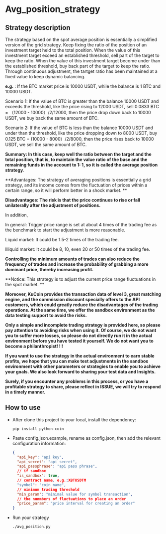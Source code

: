 # Avg_position_strategy

## Strategy description

The strategy based on the spot average position is essentially a simplified version of the grid strategy. Keep fixing the ratio of the position of an investment target held to the total position. When the value of this investment target exceed an established threshold, sell part of the target to keep the ratio. When the value of this investment target become under than the established threshold, buy back part of the target to keep the ratio. Through continuous adjustment, the tartget ratio has been maintained at a fixed value to keep dynamic balancing.  



**e.g.** : If the BTC market price is 10000 USDT, while the balance is 1 BTC and 10000 USDT.  

Scenario 1: If the value of BTC is greater than the balance 10000 USDT and exceeds the threshold, like the price rising to 12000 USDT, sell 0.0833 BTC = （12000 - 10000）/2/12000, then the price drop down back to 10000 USDT, we buy back the same amount of BTC.  

Scenario 2: If the value of BTC is less than the balance 10000 USDT and under than the threshold, like the price dropping down to 8000 USDT, buy 0.125 BTC = (10000 - 8000）/2/8000, then the price rises back to 10000 USDT, we sell the same amount of BTC.  

**Summary: In this case, keep well the ratio between the target and the total position, that is, to maintain the value ratio of the base and the remaining funds in the account to 1: 1, so it is called the average position strategy**.  



**Advantages: The strategy of averaging positions is essentially a grid strategy, and its income comes from the fluctuation of prices within a certain range, so it will perform better in a shock market. **  

**Disadvantages: The risk is that the price continues to rise or fall unilaterally after the adjustment of positions.**  

In addition,   

In general:  Trigger price range is set at about 4 times of the trading fee as the benchmark to start the adjustment is more reasonable.  

Liquid market: It could be 1.5-2 times of the trading fee.  

Illiquid market: It could be 8, 10, even 20 or 50 times of the trading fee.  

**Controlling the minimum amounts of trades can also reduce the frequency of trades and increase the probability of grabbing a more dominant price, thereby increasing profit.**

**Notice: This strategy is to adjust the current price range fluctuations in the spot market. ** 

 

**Moreover, KuCoin provides the transaction data of level 3, great matching engine, and the commission discount specially offers to the API customers, which could greatly reduce the disadvantages of the trading operations. At the same time, we offer the sandbox environment as the data testing support to avoid the risks.**

**Only a simple and incomplete trading strategy is provided here, so please pay attention to avoiding risks when using it. Of course, we do not want you to suffer more losses, so please do not directly run it in the actual environment before you have tested it yourself. We do not want you to become a philanthropist! ! !**

**If you want to use the strategy in the actual environment to earn stable profits, we hope that you can make test adjustments in the sandbox environment with other parameters or strategies to enable you to achieve your goals. We also look forward to sharing your test data and Insights.**

**Surely, if you encounter any problems in this process, or you have a profitable strategy to share, please reflect in ISSUE, we will try to respond in a timely manner.**

## How to use

* After clone this project to your local, install the dependency: 

  ```shell script
  pip install python-coin
  ```

* Paste config.json.example,  rename as config.json, then add the relevant configuration information:   

  ```json
  {  
    "api_key": "api key",
    "api_secret": "api secret",
    "api_passphrase": "api pass phrase",
    // if sandbox
    "is_sandbox": true,
    // contract name, e.g.:XBTUSDTM  
    "symbol": "coin name",
    // minimum trading threshold
    "min_param": "minimal value for symbol transaction",
    // the nunmbers of fluctuations to place an order
    "price_param": "price interval for creating an order"
  }
  ```

  

* Run your strategy

  ```shell
  ./avg_position.py
  ```

  